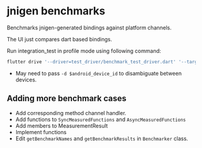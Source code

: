 # jnigen benchmarks
Benchmarks jnigen-generated bindings against platform channels.

The UI just compares dart based bindings.

Run integration_test in profile mode using following command:

```sh
flutter drive '--driver=test_driver/benchmark_test_driver.dart' '--target=integration_test/benchmark_test.dart' --profile --no-dds
```

* May need to pass `-d $android_device_id` to disambiguate between devices.

## Adding more benchmark cases

* Add corresponding method channel handler.
* Add functions to `SyncMeasuredFunctions` and `AsyncMeasuredFunctions`
* Add members to MeasurementResult
* Implement functions
* Edit `getBenchmarkNames` and `getBenchmarkResults` in `Benchmarker` class.

